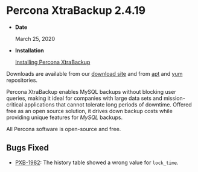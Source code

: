 # Percona XtraBackup 2.4.19


* **Date**

    March 25, 2020

* **Installation**

    [Installing Percona XtraBackup](https://www.percona.com/doc/percona-xtrabackup/2.4/installation.html)

Downloads are available from our [download site](https://www.percona.com/downloads/Percona-XtraBackup-2.4/) and from
[apt](../../installation/apt_repo.md#apt-repo) and [yum](../../installation/yum_repo.md#yum-repo) repositories.

Percona XtraBackup enables MySQL backups without blocking user queries, making it ideal
for companies with large data sets and mission-critical applications that cannot
tolerate long periods of downtime. Offered free as an open source solution, it
drives down backup costs while providing unique features for *MySQL* backups.

All Percona software is open-source and free.

## Bugs Fixed

* [PXB-1982](https://jira.percona.com/browse/PXB-1982): The history table showed a wrong value for `lock_time`.
